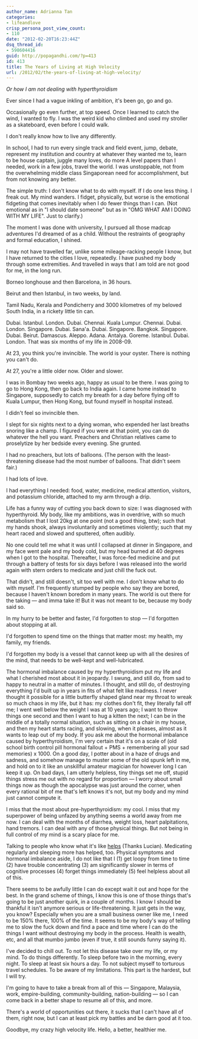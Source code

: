 ```yaml
---
author_name: Adrianna Tan
categories:
- lifeandlove
crisp_persona_post_view_count:
- 110
date: "2012-02-20T16:23:44Z"
dsq_thread_id:
- 598604416
guid: http://popagandhi.com/?p=413
id: 413
title: The Years of Living at High Velocity
url: /2012/02/the-years-of-living-at-high-velocity/
---
```


_Or how I am not dealing with hyperthyroidism_

Ever since I had a vague inkling of ambition, it's been go, go and go.

Occasionally go even further, at top speed. Once I learned to catch the wind, I wanted to fly. I was the weird kid who climbed and used my stroller as a skateboard, even before I could walk.

I don't really know how to live any differently.

In school, I had to run every single track and field event, jump, debate, represent my institution and country at whatever they wanted me to, learn to be house captain, juggle many loves, do more A level papers than I needed, work in a few jobs, travel the world. I was unstoppable, not from the overwhelming middle class Singaporean need for accomplishment, but from not knowing any better.

The simple truth: I don't know what to do with myself. If I do one less thing. I freak out. My mind wanders. I fidget, physically, but worse is the emotional fidgeting that comes inevitably when I do fewer things than I can. (Not emotional as in "I should date someone" but as in "OMG WHAT AM I DOING WITH MY LIFE". Just to clarify.)

The moment I was done with university, I pursued all those madcap adventures I'd dreamed of as a child. Without the restraints of geography and formal education, I shined.

I may not have travelled far, unlike some mileage-racking people I know, but I have returned to the cities I love, repeatedly. I have pushed my body through some extremities. And travelled in ways that I am told are not good for me, in the long run.

Borneo longhouse and then Barcelona, in 36 hours.

Beirut and then Istanbul, in two weeks, by land.

Tamil Nadu, Kerala and Pondicherry and 3000 kilometres of my beloved South India, in a rickety little tin can.

Dubai. Istanbul. London. Dubai. Chennai. Kuala Lumpur. Chennai. Dubai. London. Singapore. Dubai. Sana'a. Dubai. Singapore. Bangkok. Singapore. Dubai. Beirut. Damascus. Aleppo. Adana. Antalya. Goreme. Istanbul. Dubai. London. That was six months of my life in 2008-09.

At 23, you think you're invincible. The world is your oyster. There is nothing you can't do.

At 27, you're a little older now. Older and slower.

I was in Bombay two weeks ago, happy as usual to be there. I was going to go to Hong Kong, then go back to India again. I came home instead to Singapore, supposedly to catch my breath for a day before flying off to Kuala Lumpur, then Hong Kong, but found myself in hospital instead.

I didn't feel so invincible then.

I slept for six nights next to a dying woman, who expended her last breaths snoring like a champ. I figured if you were at that point, you can do whatever the hell you want. Preachers and Christian relatives came to proselytize by her bedside every evening. She grunted.

I had no preachers, but lots of balloons. (The person with the least-threatening disease had the most number of balloons. That didn't seem fair.)

I had lots of love.

I had everything I needed: food, water, medicine, medical attention, visitors, and potassium chloride, attached to my arm through a drip.

Life has a funny way of cutting you back down to size: I was diagnosed with hyperthyroid. My body, like my ambitions, was in overdrive, with so much metabolism that I lost 20kg at one point (not a good thing, btw); such that my hands shook, always involuntarily and sometimes violently; such that my heart raced and slowed and sputtered, often audibly.

No one could tell me what it was until I collapsed at dinner in Singapore, and my face went pale and my body cold, but my head burned at 40 degrees when I got to the hospital. Thereafter, I was force-fed medicine and put through a battery of tests for six days before I was released into the world again with stern orders to medicate and just chill the fuck out.

That didn't, and still doesn't, sit too well with me. I don't know what to do with myself. I'm frequently stumped by people who say they are bored, because I haven't known boredom in many years. The world is out there for the taking — and imma take it! But it was not meant to be, because my body said so.

In my hurry to be better and faster, I'd forgotten to stop — I'd forgotten about stopping at all.

I'd forgotten to spend time on the things that matter most: my health, my family, my friends.

I'd forgotten my body is a vessel that cannot keep up with all the desires of the mind, that needs to be well-kept and well-lubricated.

The hormonal imbalance caused by my hyperthyroidism put my life and what I cherished most about it in jeopardy. I swung, and still do, from sad to happy to neutral in a matter of minutes. I thought, and still do, of destroying everything I'd built up in years in fits of what felt like madness. I never thought it possible for a little butterfly shaped gland near my throat to wreak so much chaos in my life, but it has: my clothes don't fit, they literally fall off me; I went well below the weight I was at 10 years ago; I want to throw things one second and then I want to hug a kitten the next; I can be in the middle of a totally normal situation, such as sitting on a chair in my house, and then my heart starts racing, and slowing, when it pleases, almost as it wants to leap out of my body. If you ask me about the hormonal imbalance caused by hyperthyroidism, I'm very certain that it's on a scale of (old school birth control pill hormonal fallout + PMS + remembering all your sad memories) x 1000. On a good day, I potter about in a haze of drugs and sadness, and somehow manage to muster some of the old spunk left in me, and hold on to it like an unskillful amateur magician for however long I can keep it up. On bad days, I am utterly helpless, tiny things set me off, stupid things stress me out with no regard for proportion — I worry about small things now as though the apocalypse was just around the corner, when every rational bit of me that's left knows it's not, but my body and my mind just cannot compute it.

I miss that the most about pre-hyperthyroidism: my cool. I miss that my superpower of being unfazed by anything seems a world away from me now. I can deal with the months of diarrhea, weight loss, heart palpitations, hand tremors. I can deal with any of those physical things. But not being in full control of my mind is a scary place for me.

Talking to people who know what it's like [helps](http://tribolum.com/archives/2010/05/kryptonite-1.php) (Thanks Lucian). Medicating regularly and sleeping more has helped, too. Physical symptoms and hormonal imbalance aside, I do not like that I (1) get loopy from time to time (2) have trouble concentrating (3) am significantly slower in terms of cognitive processes (4) forget things immediately (5) feel helpless about all of this.

There seems to be awfully little I can do except wait it out and hope for the best. In the grand scheme of things, I know this is one of those things that's going to be just another quirk, in a couple of months. I know I should be thankful it isn't anymore serious or life-threatening. It just gets in the way, you know? Especially when you are a small business owner like me, I need to be 150% there, 100% of the time. It seems to be my body's way of telling me to slow the fuck down and find a pace and time where I can do the things I want without destroying my body in the process. Health is wealth, etc, and all that mumbo jumbo (even if true, it still sounds funny saying it).

I've decided to chill out. To not let this disease take over my life, or my mind. To do things differently. To sleep before two in the morning, every night. To sleep at least six hours a day. To not subject myself to torturous travel schedules. To be aware of my limitations. This part is the hardest, but I will try.

I'm going to have to take a break from all of this — Singapore, Malaysia, work, empire-building, community-building, nation-building — so I can come back in a better shape to resume all of this, and more.

There's a world of opportunities out there, it sucks that I can't have all of them, right now, but I can at least pick my battles and be darn good at it too.

Goodbye, my crazy high velocity life. Hello, a better, healthier me.
